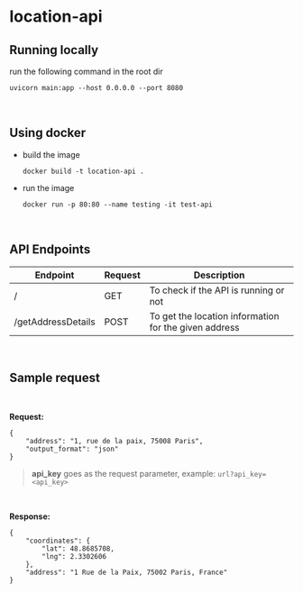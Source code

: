 # location-api

## Running locally
run the following command in the root dir

```uvicorn main:app --host 0.0.0.0 --port 8080```

<br>

## Using docker
- build the image

   ```docker build -t location-api .```

- run the image

   ```docker run -p 80:80 --name testing -it test-api```

<br>

## API Endpoints
| Endpoint | Request | Description|
| ----------- | ----------- | ----------- | 
|  / | GET | To check if the API is running or not |
| /getAddressDetails | POST | To get the location information for the given address |

<br>

## Sample request
<br>


**Request:**
```
{
    "address": "1, rue de la paix, 75008 Paris",
    "output_format": "json"
}
```
> **api_key** goes as the request parameter, example: `url?api_key=<api_key>` 
<br>

**Response:**
```
{
    "coordinates": {
        "lat": 48.8685708,
        "lng": 2.3302606
    },
    "address": "1 Rue de la Paix, 75002 Paris, France"
}
```